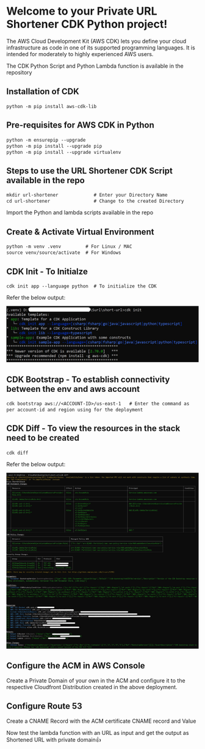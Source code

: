 # Welcome to your Private URL Shortener CDK Python project!

The AWS Cloud Development Kit (AWS CDK) lets you define your cloud infrastructure as code in one of its supported programming languages. It is intended for moderately to highly experienced AWS users.

The CDK Python Script and Python Lambda function is available in the repository

Installation of CDK
--------------------------------------------------------------------------------
```
python -m pip install aws-cdk-lib
```
Pre-requisites for AWS CDK in Python
--------------------------------------------------------------------------------
```
python -m ensurepip --upgrade
python -m pip install --upgrade pip
python -m pip install --upgrade virtualenv
```
Steps to use the URL Shortener CDK Script available in the repo
--------------------------------------------------------------------------------
```
mkdir url-shortener             # Enter your Directory Name
cd url-shortener                # Change to the created Directory
```
Import the Python and lambda scripts available in the repo

Create & Activate Virtual Environment
-------------------------------------
```
python -m venv .venv         # For Linux / MAC
source venv/source/activate  # For Windows
```
CDK Init - To Initialze
-------------------------------------
```
cdk init app --language python  # To initialize the CDK
```
Refer the below output:

![CDK_INIT](https://raw.githubusercontent.com/1CloudHub/URL-Shortner/main/Images/cdk_init.jpg)

CDK Bootstrap - To establish connectivity between the env and aws account
-------------------------------------------------------------------------
```
cdk bootstrap aws://<ACCOUNT-ID>/us-east-1   # Enter the command as per account-id and region using for the deployment
```

CDK Diff - To view the resources in the stack need to be created
-------------------------------------------------------------------------
```
cdk diff
```
Refer the below output:

![CDK_DIFF](https://raw.githubusercontent.com/1CloudHub/URL-Shortner/main/Images/cdk_diff.jpg)

Configure the ACM in AWS Console
-------------------------------------------
Create a Private Domain of your own in the ACM and configure it to the respective Cloudfront Distribution created in the above deployment.

Configure Route 53
-------------------------------------------
Create a CNAME Record with the ACM certificate CNAME record and Value

Now test the lambda function with an URL as input and get the output as Shortened URL with private domain:thumbsup:

